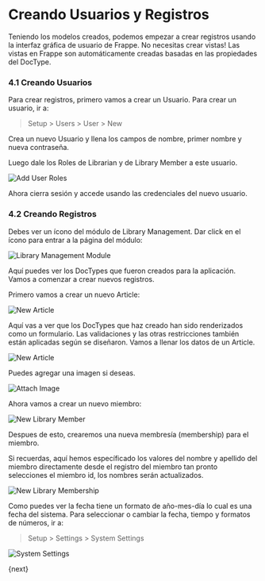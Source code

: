 <!-- base_template: frappe_io/www/frappe/frappe_base.html --><!-- add-breadcrumbs -->
# Creando Usuarios y Registros

Teniendo los modelos creados, podemos empezar a crear registros usando la interfaz gráfica de usuario de Frappe. No necesitas crear vistas! Las vistas en Frappe son automáticamente creadas basadas en las propiedades del DocType.

### 4.1 Creando Usuarios

Para crear registros, primero vamos a crear un Usuario. Para crear un usuario, ir a:

> Setup > Users > User > New

Crea un nuevo Usuario y llena los campos de nombre, primer nombre y nueva contraseña.

Luego dale los Roles de Librarian y de Library Member a este usuario.

<img class="screenshot" alt="Add User Roles" src="/docs/assets/img/add_user_roles.png">

Ahora cierra sesión y accede usando las credenciales del nuevo usuario.

### 4.2 Creando Registros

Debes ver un ícono del módulo de Library Management. Dar click en el ícono para entrar a la página del módulo:

<img class="screenshot" alt="Library Management Module" src="/docs/assets/img/lib_management_module.png">

Aquí puedes ver los DocTypes que fueron creados para la aplicación. Vamos a comenzar a crear nuevos registros.

Primero vamos a crear un nuevo Article:

<img class="screenshot" alt="New Article" src="/docs/assets/img/new_article_blank.png">

Aquí vas a ver que los DocTypes que haz creado han sido renderizados como un formulario. Las validaciones y las otras restricciones también están aplicadas según se diseñaron. Vamos a llenar los datos de un Article.

<img class="screenshot" alt="New Article" src="/docs/assets/img/new_article.png">

Puedes agregar una imagen si deseas.

<img class="screenshot" alt="Attach Image" src="/docs/assets/img/attach_image.gif">

Ahora vamos a crear un nuevo miembro:

<img class="screenshot" alt="New Library Member" src="/docs/assets/img/new_member.png">

Despues de esto, crearemos una nueva membresía (membership) para el miembro.

Si recuerdas, aquí hemos específicado los valores del nombre y apellido del miembro directamente desde el registro del miembro tan pronto selecciones el miembro id, los nombres serán actualizados.

<img class="screenshot" alt="New Library Membership" src="/docs/assets/img/new_lib_membership.png">

Como puedes ver la fecha tiene un formato de año-mes-día lo cual es una fecha del sistema. Para seleccionar o cambiar la fecha, tiempo y formatos de números, ir a:

> Setup > Settings > System Settings

<img class="screenshot" alt="System Settings" src="/docs/assets/img/system_settings.png">

{next}
